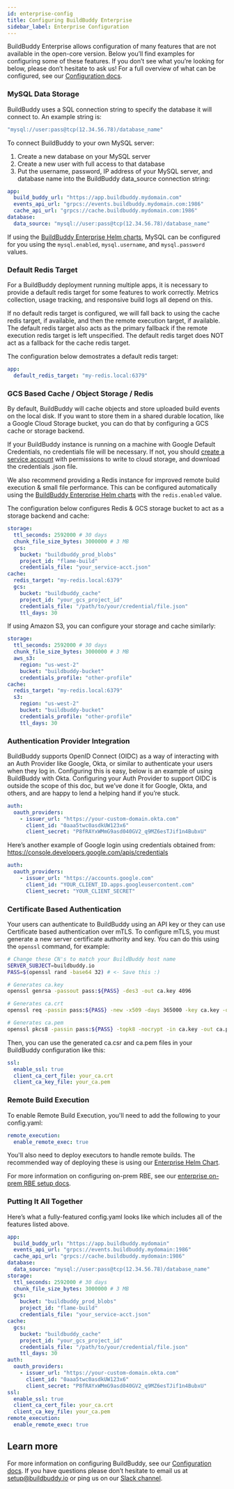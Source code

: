 ```yaml
---
id: enterprise-config
title: Configuring BuildBuddy Enterprise
sidebar_label: Enterprise Configuration
---
```


BuildBuddy Enterprise allows configuration of many features that are not available in the open-core version. Below you’ll find examples for configuring some of these features. If you don’t see what you’re looking for below, please don’t hesitate to ask us! For a full overview of what can be configured, see our [Configuration docs](config.md).

### MySQL Data Storage

BuildBuddy uses a SQL connection string to specify the database it will connect to. An example string is:

```bash
"mysql://user:pass@tcp(12.34.56.78)/database_name"
```

To connect BuildBuddy to your own MySQL server:

1. Create a new database on your MySQL server
1. Create a new user with full access to that database
1. Put the username, password, IP address of your MySQL server, and database name into the BuildBuddy data_source connection string:

```yaml title="config.yaml"
app:
  build_buddy_url: "https://app.buildbuddy.mydomain.com"
  events_api_url: "grpcs://events.buildbuddy.mydomain.com:1986"
  cache_api_url: "grpcs://cache.buildbuddy.mydomain.com:1986"
database:
  data_source: "mysql://user:pass@tcp(12.34.56.78)/database_name"
```

If using the [BuildBuddy Enterprise Helm charts](https://github.com/buildbuddy-io/buildbuddy-helm/tree/master/charts/buildbuddy-enterprise), MySQL can be configured for you using the `mysql.enabled`, `mysql.username`, and `mysql.password` values.

### Default Redis Target

For a BuildBuddy deployment running multiple apps, it is necessary to provide a default redis target for some features to work correctly. Metrics collection, usage tracking, and responsive build logs all depend on this.

If no default redis target is configured, we will fall back to using the cache redis target, if available, and then the remote execution target, if available. The default redis target also acts as the primary fallback if the remote execution redis target is left unspecified. The default redis target does NOT act as a fallback for the cache redis target.

The configuration below demostrates a default redis target:

```yaml title="config.yaml"
app:
  default_redis_target: "my-redis.local:6379"
```

### GCS Based Cache / Object Storage / Redis

By default, BuildBuddy will cache objects and store uploaded build events on the local disk. If you want to store them in a shared durable location, like a Google Cloud Storage bucket, you can do that by configuring a GCS cache or storage backend.

If your BuildBuddy instance is running on a machine with Google Default Credentials, no credentials file will be necessary. If not, you should [create a service account](https://cloud.google.com/docs/authentication/getting-started) with permissions to write to cloud storage, and download the credentials .json file.

We also recommend providing a Redis instance for improved remote build execution & small file performance. This can be configured automatically using the [BuildBuddy Enterprise Helm charts](https://github.com/buildbuddy-io/buildbuddy-helm/tree/master/charts/buildbuddy-enterprise) with the `redis.enabled` value.

The configuration below configures Redis & GCS storage bucket to act as a storage backend and cache:

```yaml title="config.yaml"
storage:
  ttl_seconds: 2592000 # 30 days
  chunk_file_size_bytes: 3000000 # 3 MB
  gcs:
    bucket: "buildbuddy_prod_blobs"
    project_id: "flame-build"
    credentials_file: "your_service-acct.json"
cache:
  redis_target: "my-redis.local:6379"
  gcs:
    bucket: "buildbuddy_cache"
    project_id: "your_gcs_project_id"
    credentials_file: "/path/to/your/credential/file.json"
    ttl_days: 30
```

If using Amazon S3, you can configure your storage and cache similarly:

```yaml title="config.yaml"
storage:
  ttl_seconds: 2592000 # 30 days
  chunk_file_size_bytes: 3000000 # 3 MB
  aws_s3:
    region: "us-west-2"
    bucket: "buildbuddy-bucket"
    credentials_profile: "other-profile"
cache:
  redis_target: "my-redis.local:6379"
  s3:
    region: "us-west-2"
    bucket: "buildbuddy-bucket"
    credentials_profile: "other-profile"
    ttl_days: 30
```

### Authentication Provider Integration

BuildBuddy supports OpenID Connect (OIDC) as a way of interacting with an Auth Provider like Google, Okta, or similar to authenticate your users when they log in. Configuring this is easy, below is an example of using BuildBuddy with Okta. Configuring your Auth Provider to support OIDC is outside the scope of this doc, but we’ve done it for Google, Okta, and others, and are happy to lend a helping hand if you’re stuck.

```yaml title="config.yaml"
auth:
  oauth_providers:
    - issuer_url: "https://your-custom-domain.okta.com"
      client_id: "0aaa5twc0asdkUW123x6"
      client_secret: "P8fRAYxWMmG9asd040GV2_q9MZ6esTJif1n4BubxU"
```

Here’s another example of Google login using credentials obtained from: https://console.developers.google.com/apis/credentials

```yaml title="config.yaml"
auth:
  oauth_providers:
    - issuer_url: "https://accounts.google.com"
      client_id: "YOUR_CLIENT_ID.apps.googleusercontent.com"
      Client_secret: "YOUR_CLIENT_SECRET"
```

### Certificate Based Authentication

Your users can authenticate to BuildBuddy using an API key or they can use Certificate based authentication over mTLS. To configure mTLS, you must generate a new server certificate authority and key. You can do this using the `openssl` command, for example:

```bash
# Change these CN's to match your BuildBuddy host name
SERVER_SUBJECT=buildbuddy.io
PASS=$(openssl rand -base64 32) # <- Save this :)

# Generates ca.key
openssl genrsa -passout pass:${PASS} -des3 -out ca.key 4096

# Generates ca.crt
openssl req -passin pass:${PASS} -new -x509 -days 365000 -key ca.key -out ca.crt -subj "/CN=${SERVER_SUBJECT}"

# Generates ca.pem
openssl pkcs8 -passin pass:${PASS} -topk8 -nocrypt -in ca.key -out ca.pem
```

Then, you can use the generated ca.csr and ca.pem files in your BuildBuddy configuration like this:

```yaml title="config.yaml"
ssl:
  enable_ssl: true
  client_ca_cert_file: your_ca.crt
  client_ca_key_file: your_ca.pem
```

### Remote Build Execution

To enable Remote Build Execution, you'll need to add the following to your config.yaml:

```yaml title="config.yaml"
remote_execution:
  enable_remote_exec: true
```

You'll also need to deploy executors to handle remote builds. The recommended way of deploying these is using our [Enterprise Helm Chart](enterprise-helm.md).

For more information on configuring on-prem RBE, see our [enterprise on-prem RBE setup docs](enterprise-rbe.md).

### Putting It All Together

Here’s what a fully-featured config.yaml looks like which includes all of the features listed above.

```yaml title="config.yaml"
app:
  build_buddy_url: "https://app.buildbuddy.mydomain"
  events_api_url: "grpcs://events.buildbuddy.mydomain:1986"
  cache_api_url: "grpcs://cache.buildbuddy.mydomain:1986"
database:
  data_source: "mysql://user:pass@tcp(12.34.56.78)/database_name"
storage:
  ttl_seconds: 2592000 # 30 days
  chunk_file_size_bytes: 3000000 # 3 MB
  gcs:
    bucket: "buildbuddy_prod_blobs"
    project_id: "flame-build"
    credentials_file: "your_service-acct.json"
cache:
  gcs:
    bucket: "buildbuddy_cache"
    project_id: "your_gcs_project_id"
    credentials_file: "/path/to/your/credential/file.json"
    ttl_days: 30
auth:
  oauth_providers:
    - issuer_url: "https://your-custom-domain.okta.com"
      client_id: "0aaa5twc0asdkUW123x6"
      client_secret: "P8fRAYxWMmG9asd040GV2_q9MZ6esTJif1n4BubxU"
ssl:
  enable_ssl: true
  client_ca_cert_file: your_ca.crt
  client_ca_key_file: your_ca.pem
remote_execution:
  enable_remote_exec: true
```

## Learn more

For more information on configuring BuildBuddy, see our [Configuration docs](config.md). If you have questions please don’t hesitate to email us at [setup@buildbuddy.io](mailto:setup@buildbuddy.io) or ping us on our [Slack channel](https://community.buildbuddy.io).

